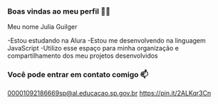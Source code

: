 ### Boas vindas ao meu perfil 💙💙

Meu nome Julia Guilger

-Estou estudando na Alura
-Estou me desenvolvendo na linguagem JavaScript
-Utilizo esse espaço para minha organização e compartilhamento dos meu projetos desenvolvidos

### Você pode entrar em contato comigo 📫

00001092186669sp@al.educacao.sp.gov.br
https://pin.it/2ALKqr3Cn
